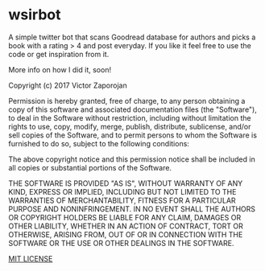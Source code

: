 # wsirbot
A simple twitter bot that scans Goodread database for authors and picks a book with a rating > 4 and post everyday. If you like it feel free to use the code or get inspiration from it. 

More info on how I did it, soon!

Copyright (c) 2017 Victor Zaporojan 

Permission is hereby granted, free of charge, to any person obtaining a copy of this software and associated documentation files (the "Software"), to deal in the Software without restriction, including without limitation the rights to use, copy, modify, merge, publish, distribute, sublicense, and/or sell copies of the Software, and to permit persons to whom the Software is furnished to do so, subject to the following conditions:

The above copyright notice and this permission notice shall be included in all copies or substantial portions of the Software.

THE SOFTWARE IS PROVIDED "AS IS", WITHOUT WARRANTY OF ANY KIND, EXPRESS OR IMPLIED, INCLUDING BUT NOT LIMITED TO THE WARRANTIES OF MERCHANTABILITY, FITNESS FOR A PARTICULAR PURPOSE AND NONINFRINGEMENT. IN NO EVENT SHALL THE AUTHORS OR COPYRIGHT HOLDERS BE LIABLE FOR ANY CLAIM, DAMAGES OR OTHER LIABILITY, WHETHER IN AN ACTION OF CONTRACT, TORT OR OTHERWISE, ARISING FROM, OUT OF OR IN CONNECTION WITH THE SOFTWARE OR THE USE OR OTHER DEALINGS IN THE SOFTWARE.

<a href="https://www.tldrlegal.com/l/mit">MIT LICENSE</a>
